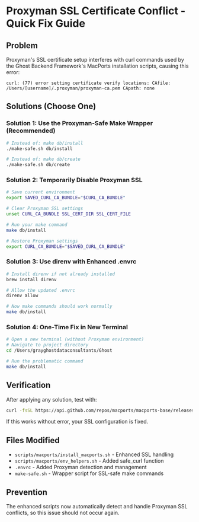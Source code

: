 # Proxyman SSL Certificate Conflict - Quick Fix Guide

## Problem
Proxyman's SSL certificate setup interferes with curl commands used by the Ghost Backend Framework's MacPorts installation scripts, causing this error:
```
curl: (77) error setting certificate verify locations: CAfile: /Users/[username]/.proxyman/proxyman-ca.pem CApath: none
```

## Solutions (Choose One)

### Solution 1: Use the Proxyman-Safe Make Wrapper (Recommended)
```bash
# Instead of: make db/install
./make-safe.sh db/install

# Instead of: make db/create
./make-safe.sh db/create
```

### Solution 2: Temporarily Disable Proxyman SSL
```bash
# Save current environment
export SAVED_CURL_CA_BUNDLE="$CURL_CA_BUNDLE"

# Clear Proxyman SSL settings
unset CURL_CA_BUNDLE SSL_CERT_DIR SSL_CERT_FILE

# Run your make command
make db/install

# Restore Proxyman settings
export CURL_CA_BUNDLE="$SAVED_CURL_CA_BUNDLE"
```

### Solution 3: Use direnv with Enhanced .envrc
```bash
# Install direnv if not already installed
brew install direnv

# Allow the updated .envrc
direnv allow

# Now make commands should work normally
make db/install
```

### Solution 4: One-Time Fix in New Terminal
```bash
# Open a new terminal (without Proxyman environment)
# Navigate to project directory
cd /Users/grayghostdataconsultants/Ghost

# Run the problematic command
make db/install
```

## Verification
After applying any solution, test with:
```bash
curl -fsSL https://api.github.com/repos/macports/macports-base/releases/latest
```

If this works without error, your SSL configuration is fixed.

## Files Modified
- `scripts/macports/install_macports.sh` - Enhanced SSL handling
- `scripts/macports/env_helpers.sh` - Added safe_curl function  
- `.envrc` - Added Proxyman detection and management
- `make-safe.sh` - Wrapper script for SSL-safe make commands

## Prevention
The enhanced scripts now automatically detect and handle Proxyman SSL conflicts, so this issue should not occur again.
